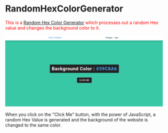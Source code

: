 # RandomHexColorGenerator
<p style="color: red;">This is a <a href="#">Random Hex Color Generator</a> which processes out a random Hex value and changes the background color to it.</p>
<img src="HexProject.png"/>
<p>When you click on the "Click Me" button, with the power of JavaScript, a random Hex Value is generated and the background of the website is changed to the same color.</p>
